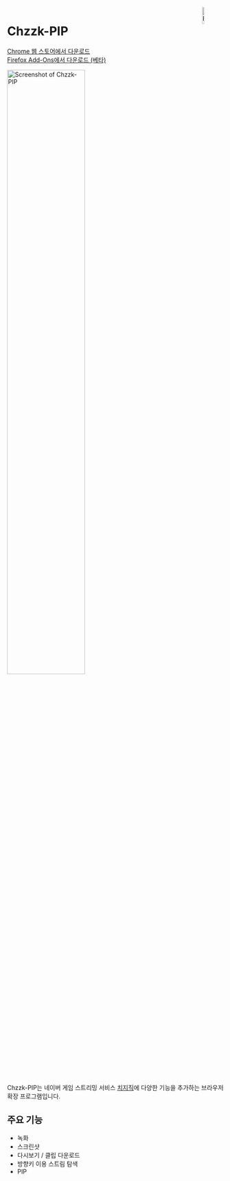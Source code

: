 <a href="https://chromewebstore.google.com/detail/chzzk-pip/gkgpbobdiaaodjbmgdankimklclnagio">
  <img src="https://github.com/khk4912/Chzzk-PIP/blob/a21f2f862804efe6e732903b2373d9806e557a44/public/logos/logo.png?raw=true" alt="Icon of Chzzk-PIP" width="10%" align="right">
</a>

# Chzzk-PIP

[Chrome 웹 스토어에서 다운로드](https://chromewebstore.google.com/detail/chzzk-pip/gkgpbobdiaaodjbmgdankimklclnagio)  
[Firefox Add-Ons에서 다운로드 (베타)](https://addons.mozilla.org/ko/firefox/addon/chzzk-pip)

<img width="60%" alt="Screenshot of Chzzk-PIP" src="https://github.com/khk4912/Chzzk-PIP/assets/30457148/6730df3d-092c-4be8-a0c7-55e0f66f0efc">

Chzzk-PIP는 네이버 게임 스트리밍 서비스 [치지직](https://chzzk.naver.com)에 다양한 기능을 추가하는 브라우저 확장 프로그램입니다.

## 주요 기능

- 녹화
- 스크린샷
- 다시보기 / 클립 다운로드
- 방향키 이용 스트림 탐색
- PIP
